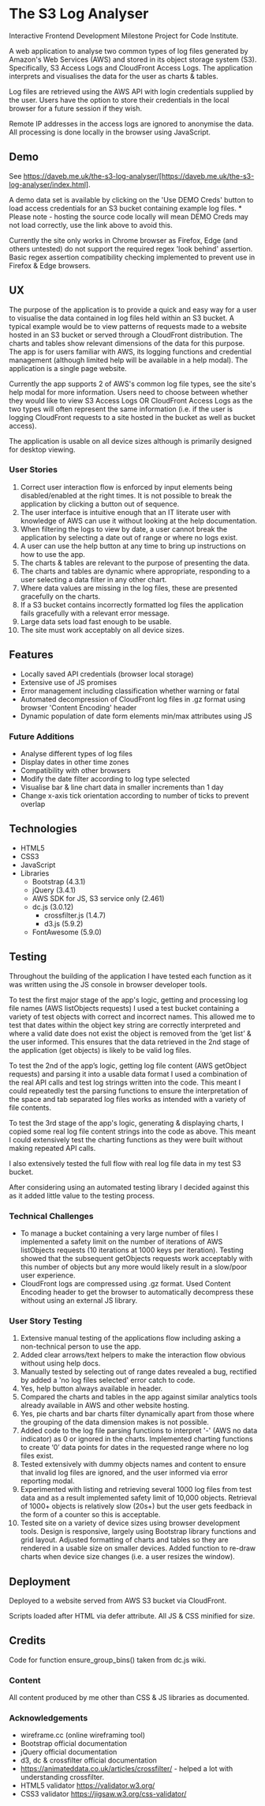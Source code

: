 # The S3 Log Analyser

Interactive Frontend Development Milestone Project for Code Institute.

A web application to analyse two common types of log files generated by Amazon's Web Services (AWS) and stored in its object storage system (S3). Specifically, S3 Access Logs and CloudFront Access Logs. The application interprets and visualises the data for the user as charts & tables.

Log files are retrieved using the AWS API with login credentials supplied by the user. Users have the option to store their credentials in the local browser for a future session if they wish.

Remote IP addresses in the access logs are ignored to anonymise the data. All processing is done locally in the browser using JavaScript.

## Demo

See https://daveb.me.uk/the-s3-log-analyser/[https://daveb.me.uk/the-s3-log-analyser/index.html].

A demo data set is available by clicking on the 'Use DEMO Creds' button to load access credentials for an S3 bucket containing example log files. * Please note - hosting the source code locally will mean DEMO Creds may not load correctly, use the link above to avoid this.

Currently the site only works in Chrome browser as Firefox, Edge (and others untested) do not support the required regex 'look behind' assertion. Basic regex assertion compatibility checking implemented to prevent use in Firefox & Edge browsers.

## UX

The purpose of the application is to provide a quick and easy way for a user to visualise the data contained in log files held within an S3 bucket. A typical example would be to view patterns of requests made to a website hosted in an S3 bucket or served through a CloudFront distribution. The charts and tables show relevant dimensions of the data for this purpose. The app is for users familiar with AWS, its logging functions and credential management (although limited help will be available in a help modal). The application is a single page website.

Currently the app supports 2 of AWS's common log file types, see the site's help modal for more information. Users need to choose between whether they would like to view S3 Access Logs OR CloudFront Access Logs as the two types will often represent the same information (i.e. if the user is logging CloudFront requests to a site hosted in the bucket as well as bucket access).

The application is usable on all device sizes although is primarily designed for desktop viewing.

### User Stories

1. Correct user interaction flow is enforced by input elements being disabled/enabled at the right times. It is not possible to break the application by clicking a button out of sequence.
2. The user interface is intuitive enough that an IT literate user with knowledge of AWS can use it without looking at the help documentation.
3. When filtering the logs to view by date, a user cannot break the application by selecting a date out of range or where no logs exist.
4. A user can use the help button at any time to bring up instructions on how to use the app.
5. The charts & tables are relevant to the purpose of presenting the data.
6. The charts and tables are dynamic where appropriate, responding to a user selecting a data filter in any other chart.
7. Where data values are missing in the log files, these are presented gracefully on the charts.
8. If a S3 bucket contains incorrectly formatted log files the application fails gracefully with a relevant error message.
9. Large data sets load fast enough to be usable.
10. The site must work acceptably on all device sizes.

## Features

- Locally saved API credentials (browser local storage)
- Extensive use of JS promises
- Error management including classification whether warning or fatal
- Automated decompression of CloudFront log files in .gz format using browser 'Content Encoding' header
- Dynamic population of date form elements min/max attributes using JS

### Future Additions

- Analyse different types of log files
- Display dates in other time zones
- Compatibility with other browsers
- Modify the date filter according to log type selected
- Visualise bar & line chart data in smaller increments than 1 day
- Change x-axis tick orientation according to number of ticks to prevent overlap

## Technologies

- HTML5
- CSS3
- JavaScript
- Libraries
    - Bootstrap (4.3.1)
    - jQuery (3.4.1)
    - AWS SDK for JS, S3 service only (2.461)
    - dc.js (3.0.12)
        - crossfilter.js (1.4.7)
        - d3.js (5.9.2)
    - FontAwesome (5.9.0)

## Testing

Throughout the building of the application I have tested each function as it was written using the JS console in browser developer tools.

To test the first major stage of the app's logic, getting and processing log file names (AWS listObjects requests) I used a test bucket containing a variety of test objects with correct and incorrect names. This allowed me to test that dates within the object key string are correctly interpreted and where a valid date does not exist the object is removed from the ‘get list’ & the user informed. This ensures that the data retrieved in the 2nd stage of the application (get objects) is likely to be valid log files. 

To test the 2nd of the app’s logic, getting log file content (AWS getObject requests) and parsing it into a usable data format I used a combination of the real API calls and test log strings written into the code. This meant I could repeatedly test the parsing functions to ensure the interpretation of the space and tab separated log files works as intended with a variety of file contents.

To test the 3rd stage of the app's logic, generating & displaying charts, I copied some real log file content strings into the code as above. This meant I could extensively test the charting functions as they were built without making repeated API calls.

I also extensively tested the full flow with real log file data in my test S3 bucket.

After considering using an automated testing library I decided against this as it added little value to the testing process.

### Technical Challenges

- To manage a bucket containing a very large number of files I implemented a safety limit on the number of iterations of AWS listObjects requests (10 iterations at 1000 keys per iteration). Testing showed that the subsequent getObjects requests work acceptably with this number of objects but any more would likely result in a slow/poor user experience.
- CloudFront logs are compressed using .gz format. Used Content Encoding header to get the browser to automatically decompress these without using an external JS library.

### User Story Testing

1. Extensive manual testing of the applications flow including asking a non-technical person to use the app.
2. Added clear arrows/text helpers to make the interaction flow obvious without using help docs.
3. Manually tested by selecting out of range dates revealed a bug, rectified by added a 'no log files selected' error catch to code.
4. Yes, help button always available in header.
5. Compared the charts and tables in the app against similar analytics tools already available in AWS and other website hosting.
6. Yes, pie charts and bar charts filter dynamically apart from those where the grouping of the data dimension makes is not possible.
7. Added code to the log file parsing functions to interpret '-' (AWS no data indicator) as 0 or ignored in the charts. Implemented charting functions to create ‘0’ data points for dates in the requested range where no log files exist.
8. Tested extensively with dummy objects names and content to ensure that invalid log files are ignored, and the user informed via error reporting modal. 
9. Experimented with listing and retrieving several 1000 log files from test data and as a result implemented safety limit of 10,000 objects. Retrieval of 1000+ objects is relatively slow (20s+) but the user gets feedback in the form of a counter so this is acceptable.
10. Tested site on a variety of device sizes using browser development tools. Design is responsive, largely using Bootstrap library functions and grid layout. Adjusted formatting of charts and tables so they are rendered in a usable size on smaller devices. Added function to re-draw charts when device size changes (i.e. a user resizes the window).

## Deployment

Deployed to a website served from AWS S3 bucket via CloudFront.

Scripts loaded after HTML via defer attribute. All JS & CSS minified for size.

## Credits

Code for function ensure_group_bins() taken from dc.js wiki.

### Content

All content produced by me other than CSS & JS libraries as documented.

### Acknowledgements

- wireframe.cc (online wireframing tool)
- Bootstrap official documentation
- jQuery official documentation
- d3, dc & crossfilter official documentation
- https://animateddata.co.uk/articles/crossfilter/ - helped a lot with understanding crossfilter.
- HTML5 validator https://validator.w3.org/
- CSS3 validator https://jigsaw.w3.org/css-validator/
